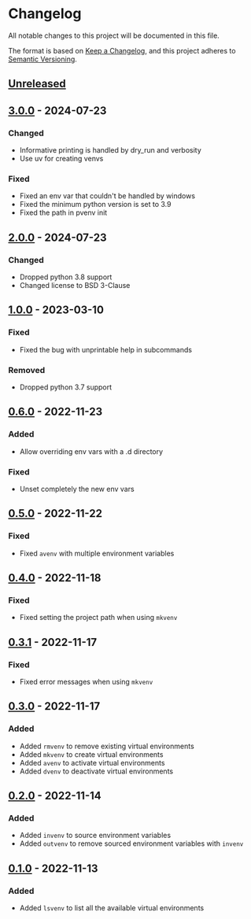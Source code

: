 # Changelog

All notable changes to this project will be documented in this file.

The format is based on [Keep a Changelog], and this project adheres to [Semantic Versioning].

## [Unreleased]

## [3.0.0] - 2024-07-23

### Changed

-   Informative printing is handled by dry_run and verbosity
-   Use uv for creating venvs

### Fixed

-   Fixed an env var that couldn't be handled by windows
-   Fixed the minimum python version is set to 3.9
-   Fixed the path in pvenv init

## [2.0.0] - 2024-07-23

### Changed

-   Dropped python 3.8 support
-   Changed license to BSD 3-Clause

## [1.0.0] - 2023-03-10

### Fixed

-   Fixed the bug with unprintable help in subcommands

### Removed

-   Dropped python 3.7 support

## [0.6.0] - 2022-11-23

### Added

-   Allow overriding env vars with a .d directory

### Fixed

-   Unset completely the new env vars

## [0.5.0] - 2022-11-22

### Fixed

-   Fixed `avenv` with multiple environment variables

## [0.4.0] - 2022-11-18

### Fixed

-   Fixed setting the project path when using `mkvenv`

## [0.3.1] - 2022-11-17

### Fixed

-   Fixed error messages when using `mkvenv`

## [0.3.0] - 2022-11-17

### Added

-   Added `rmvenv` to remove existing virtual environments
-   Added `mkvenv` to create virtual environments
-   Added `avenv` to activate virtual environments
-   Added `dvenv` to deactivate virtual environments

## [0.2.0] - 2022-11-14

### Added

-   Added `invenv` to source environment variables
-   Added `outvenv` to remove sourced environment variables with `invenv`

## [0.1.0] - 2022-11-13

### Added

-   Added `lsvenv` to list all the available virtual environments

[Keep a Changelog]: https://keepachangelog.com/en/1.0.0/
[Semantic Versioning]: https://semver.org/spec/v2.0.0.html
[Unreleased]: https://github.com/spapanik/pvenv/compare/v3.0.0...main
[3.0.0]: https://github.com/spapanik/pvenv/compare/v2.0.0...v3.0.0
[2.0.0]: https://github.com/spapanik/pvenv/compare/v1.0.0...v2.0.0
[1.0.0]: https://github.com/spapanik/pvenv/compare/v0.6.0...v1.0.0
[0.6.0]: https://github.com/spapanik/pvenv/compare/v0.5.0...v0.6.0
[0.5.0]: https://github.com/spapanik/pvenv/compare/v0.4.0...v0.5.0
[0.4.0]: https://github.com/spapanik/pvenv/compare/v0.3.1...v0.4.0
[0.3.1]: https://github.com/spapanik/pvenv/compare/v0.3.0...v0.3.1
[0.3.0]: https://github.com/spapanik/pvenv/compare/v0.2.0...v0.3.0
[0.2.0]: https://github.com/spapanik/pvenv/compare/v0.1.0...v0.2.0
[0.1.0]: https://github.com/spapanik/yamk/releases/tag/v0.1.0
